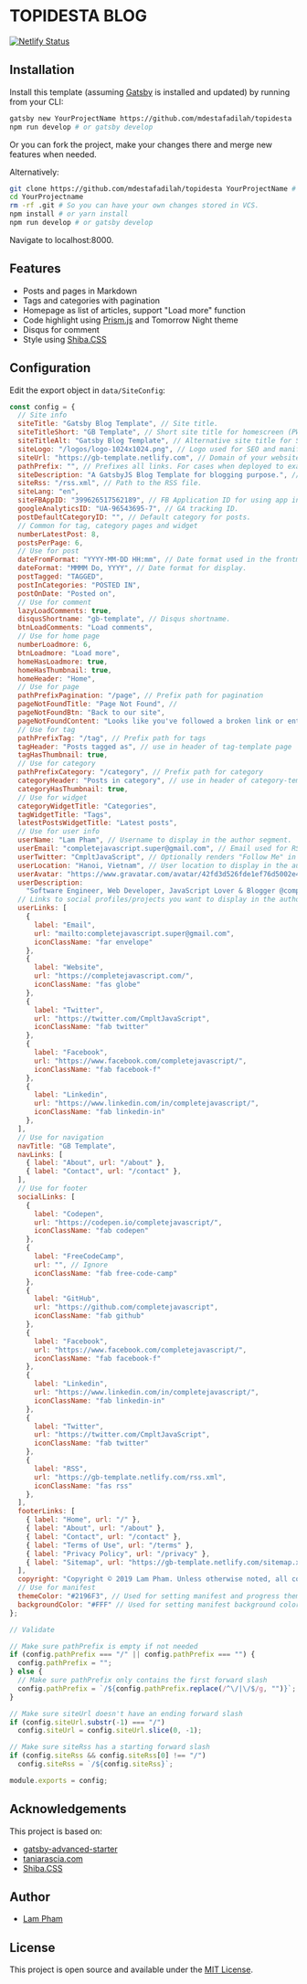 # TOPIDESTA BLOG

[![Netlify Status](https://api.netlify.com/api/v1/badges/3aaf1d50-9df4-4af9-9997-f3278c59633b/deploy-status)](https://app.netlify.com/sites/topidesta/deploys)


## Installation

Install this template (assuming [Gatsby](https://github.com/gatsbyjs/gatsby/) is installed and updated) by running from your CLI:

```bash
gatsby new YourProjectName https://github.com/mdestafadilah/topidesta
npm run develop # or gatsby develop
```

Or you can fork the project, make your changes there and merge new features when needed.

Alternatively:

```bash
git clone https://github.com/mdestafadilah/topidesta YourProjectName # Clone the project
cd YourProjectname
rm -rf .git # So you can have your own changes stored in VCS.
npm install # or yarn install
npm run develop # or gatsby develop 
```

Navigate to localhost:8000.

## Features

  * Posts and pages in Markdown
  * Tags and categories with pagination
  * Homepage as list of articles, support "Load more" function
  * Code highlight using [Prism.js](https://prismjs.com/) and Tomorrow Night theme
  * Disqus for comment
  * Style using [Shiba.CSS](https://github.com/completejavascript/shiba-css)

## Configuration

Edit the export object in `data/SiteConfig`:

```js
const config = {
  // Site info
  siteTitle: "Gatsby Blog Template", // Site title.
  siteTitleShort: "GB Template", // Short site title for homescreen (PWA). Preferably should be under 12 characters to prevent truncation.
  siteTitleAlt: "Gatsby Blog Template", // Alternative site title for SEO.
  siteLogo: "/logos/logo-1024x1024.png", // Logo used for SEO and manifest.
  siteUrl: "https://gb-template.netlify.com", // Domain of your website without pathPrefix.
  pathPrefix: "", // Prefixes all links. For cases when deployed to example.github.io/gatsby-advanced-starter/.
  siteDescription: "A GatsbyJS Blog Template for blogging purpose.", // Website description used for RSS feeds/meta description tag.
  siteRss: "/rss.xml", // Path to the RSS file.
  siteLang: "en",
  siteFBAppID: "399626517562189", // FB Application ID for using app insights
  googleAnalyticsID: "UA-96543695-7", // GA tracking ID.
  postDefaultCategoryID: "", // Default category for posts.
  // Common for tag, category pages and widget
  numberLatestPost: 8,
  postsPerPage: 6,
  // Use for post
  dateFromFormat: "YYYY-MM-DD HH:mm", // Date format used in the frontmatter.
  dateFormat: "MMMM Do, YYYY", // Date format for display.
  postTagged: "TAGGED",
  postInCategories: "POSTED IN",
  postOnDate: "Posted on",
  // Use for comment
  lazyLoadComments: true,
  disqusShortname: "gb-template", // Disqus shortname.
  btnLoadComments: "Load comments",
  // Use for home page
  numberLoadmore: 6,
  btnLoadmore: "Load more",
  homeHasLoadmore: true,
  homeHasThumbnail: true,
  homeHeader: "Home",
  // Use for page
  pathPrefixPagination: "/page", // Prefix path for pagination
  pageNotFoundTitle: "Page Not Found", // 
  pageNotFoundBtn: "Back to our site",
  pageNotFoundContent: "Looks like you've followed a broken link or entered a URL that doesn't exist on this site.",
  // Use for tag
  pathPrefixTag: "/tag", // Prefix path for tags
  tagHeader: "Posts tagged as", // use in header of tag-template page
  tagHasThumbnail: true,
  // Use for category
  pathPrefixCategory: "/category", // Prefix path for category
  categoryHeader: "Posts in category", // use in header of category-template page
  categoryHasThumbnail: true,
  // Use for widget
  categoryWidgetTitle: "Categories",
  tagWidgetTitle: "Tags",
  latestPostsWidgetTitle: "Latest posts",
  // Use for user info
  userName: "Lam Pham", // Username to display in the author segment.
  userEmail: "completejavascript.super@gmail.com", // Email used for RSS feed's author segment
  userTwitter: "CmpltJavaScript", // Optionally renders "Follow Me" in the UserInfo segment.
  userLocation: "Hanoi, Vietnam", // User location to display in the author segment.
  userAvatar: "https://www.gravatar.com/avatar/42fd3d526fde1ef76d5002e4ebd303e9.jpg?s=300", // User avatar to display in the author segment.
  userDescription:
    "Software Engineer, Web Developer, JavaScript Lover & Blogger @completejavascript.", // User description to display in the author segment.
  // Links to social profiles/projects you want to display in the author segment/navigation bar.
  userLinks: [
    {
      label: "Email",
      url: "mailto:completejavascript.super@gmail.com",
      iconClassName: "far envelope"
    },
    {
      label: "Website",
      url: "https://completejavascript.com/",
      iconClassName: "fas globe"
    },
    {
      label: "Twitter",
      url: "https://twitter.com/CmpltJavaScript",
      iconClassName: "fab twitter"
    },
    { 
      label: "Facebook", 
      url: "https://www.facebook.com/completejavascript/", 
      iconClassName: "fab facebook-f" 
    },
    { 
      label: "Linkedin", 
      url: "https://www.linkedin.com/in/completejavascript/", 
      iconClassName: "fab linkedin-in"
    },
  ],
  // Use for navigation
  navTitle: "GB Template",
  navLinks: [
    { label: "About", url: "/about" },
    { label: "Contact", url: "/contact" },
  ],
  // Use for footer
  socialLinks: [
    { 
      label: "Codepen", 
      url: "https://codepen.io/completejavascript/", 
      iconClassName: "fab codepen" 
    },
    { 
      label: "FreeCodeCamp", 
      url: "", // Ignore 
      iconClassName: "fab free-code-camp"
    },
    { 
      label: "GitHub",
      url: "https://github.com/completejavascript",
      iconClassName: "fab github"
    },
    { 
      label: "Facebook", 
      url: "https://www.facebook.com/completejavascript/", 
      iconClassName: "fab facebook-f"
    },
    { 
      label: "Linkedin", 
      url: "https://www.linkedin.com/in/completejavascript/", 
      iconClassName: "fab linkedin-in"
    },
    {
      label: "Twitter",
      url: "https://twitter.com/CmpltJavaScript",
      iconClassName: "fab twitter"
    },
    {
      label: "RSS",
      url: "https://gb-template.netlify.com/rss.xml",
      iconClassName: "fas rss"
    },
  ],
  footerLinks: [
    { label: "Home", url: "/" },
    { label: "About", url: "/about" },
    { label: "Contact", url: "/contact" },
    { label: "Terms of Use", url: "/terms" },
    { label: "Privacy Policy", url: "/privacy" },
    { label: "Sitemap", url: "https://gb-template.netlify.com/sitemap.xml" },
  ],
  copyright: "Copyright © 2019 Lam Pham. Unless otherwise noted, all code MIT license.",
  // Use for manifest
  themeColor: "#2196F3", // Used for setting manifest and progress theme colors.
  backgroundColor: "#FFF" // Used for setting manifest background color.
};

// Validate

// Make sure pathPrefix is empty if not needed
if (config.pathPrefix === "/" || config.pathPrefix === "") {
  config.pathPrefix = "";
} else {
  // Make sure pathPrefix only contains the first forward slash
  config.pathPrefix = `/${config.pathPrefix.replace(/^\/|\/$/g, "")}`;
}

// Make sure siteUrl doesn't have an ending forward slash
if (config.siteUrl.substr(-1) === "/")
  config.siteUrl = config.siteUrl.slice(0, -1);

// Make sure siteRss has a starting forward slash
if (config.siteRss && config.siteRss[0] !== "/")
  config.siteRss = `/${config.siteRss}`;

module.exports = config;
```

## Acknowledgements

This project is based on: 
  
  * [gatsby-advanced-starter](https://github.com/vagr9k/gatsby-advanced-starter/)
  * [taniarascia.com](https://github.com/taniarascia/taniarascia.com)
  * [Shiba.CSS](https://github.com/completejavascript/shiba-css)

## Author

  * [Lam Pham](http://about.phamvanlam.com)

## License

This project is open source and available under the [MIT License](https://github.com/completejavascript/gatsby-blog-template/blob/dev/LICENSE).